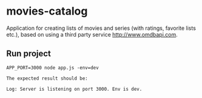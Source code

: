 # movies-catalog

Application for creating lists of movies and series (with ratings, favorite lists etc.), based on using a third party service http://www.omdbapi.com.

## Run project

```
APP_PORT=3000 node app.js -env=dev

The expected result should be:

Log: Server is listening on port 3000. Env is dev.
```
